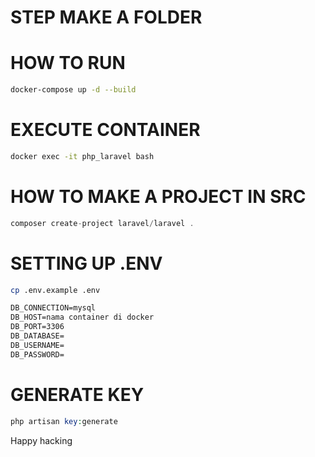 # STEP MAKE A FOLDER

# HOW TO RUN

```zsh
docker-compose up -d --build
```

# EXECUTE CONTAINER

```zsh
docker exec -it php_laravel bash
```

# HOW TO MAKE A PROJECT IN SRC

```php
composer create-project laravel/laravel .
```

# SETTING UP .ENV

```zsh
cp .env.example .env
```

```txt
DB_CONNECTION=mysql
DB_HOST=nama container di docker
DB_PORT=3306
DB_DATABASE=
DB_USERNAME=
DB_PASSWORD=
```

# GENERATE KEY

```php
php artisan key:generate
```

Happy hacking
